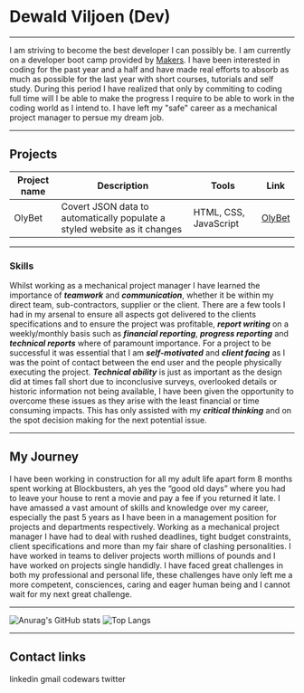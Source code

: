 # Dewald Viljoen (Dev)
---


I am striving to become the best developer I can possibly be. I am currently on a developer boot camp provided by <a href="https://makers.tech/">Makers</a>. I have been interested in coding for the past year and a half and have made real efforts to absorb as much as possible for the last year with short courses, tutorials and self study. During this period I have realized that only by commiting to coding full time will I be able to make the progress I require to be able to work in the coding world as I intend to. I have left my "safe" career as a mechanical project manager to persue my dream job.


---


## Projects
| Project name | Description | Tools | Link |
|--------------|-------------|-------|------|
|    OlyBet    |Covert JSON data to automatically populate a styled website as it changes | HTML, CSS, JavaScript|<a href="https://www.olybet.eu/sports">OlyBet</a> |


---


### Skills


Whilst working as a mechanical project manager I have learned the importance of ***teamwork*** and ***communication***, whether it be within my direct team, sub-contractors, supplier or the client. There are a few tools I had in my arsenal to ensure all aspects got delivered to the clients specifications and to ensure the project was profitable,  ***report writing*** on a weekly/monthly basis such as ***financial reporting***, ***progress reporting*** and ***technical reports*** where of paramount importance. For a project to be successful it was essential that I am ***self-motivated*** and ***client facing*** as I was the point of contact between the end user and the people physically executing the project. ***Technical ability*** is just as important as the design did at times fall short due to inconclusive surveys, overlooked details or historic information not being available, I have been given the opportunity to overcome these issues as they arise with the least financial or time consuming impacts. This has only assisted with my ***critical thinking*** and on the spot decision making for the next potential issue.


---

## My Journey 

I have been working in construction for all my adult life apart form 8 months spent working at Blockbusters, ah yes the “good old days” where you had to leave your house to rent a movie and pay a fee if you returned it late. I have amassed a vast amount of skills and knowledge over my career, especially the past 5 years as I have been in a management position for projects and departments respectively. Working as a mechanical project manager I have had to deal with rushed deadlines, tight budget constraints, client specifications and more than my fair share of clashing personalities. I have worked in teams to deliver projects worth millions of pounds and I have worked on projects single handidly. I have faced great challenges in both my professional and personal life, these challenges have only left me a more competent, consciences, caring and eager human being and I cannot wait for my next great challenge.  

---

![Anurag's GitHub stats](https://github-readme-stats.vercel.app/api?username=Dev-ops-true&show_icons=true&theme=radical)
![Top Langs](https://github-readme-stats.vercel.app/api/top-langs/?username=Dev-ops-true&layout=compact&theme=radical)


---

## Contact links

linkedin gmail codewars twitter 
